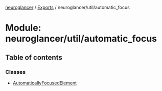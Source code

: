 [neuroglancer](../README.md) / [Exports](../modules.md) / neuroglancer/util/automatic\_focus

# Module: neuroglancer/util/automatic\_focus

## Table of contents

### Classes

- [AutomaticallyFocusedElement](../classes/neuroglancer_util_automatic_focus.AutomaticallyFocusedElement.md)
